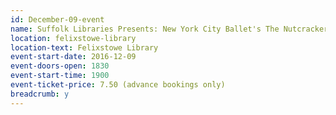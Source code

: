```yaml
---
id: December-09-event
name: Suffolk Libraries Presents: New York City Ballet's The Nutcracker
location: felixstowe-library
location-text: Felixstowe Library
event-start-date: 2016-12-09
event-doors-open: 1830
event-start-time: 1900
event-ticket-price: 7.50 (advance bookings only)
breadcrumb: y
---
```

